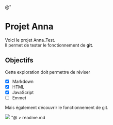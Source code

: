 @"

# Projet Anna

Voici le projet Anna_Test.  
Il permet de tester le fonctionnement de **git**.

## Objectifs

Cette exploration doit permettre de réviser

- [x] Markdown
- [x] HTML
- [x] JavaScript
- [ ] Emmet

Mais également découvrir le fonctionnement de git.

![](https://www.01gifs.com/smileys/reflexion/1.gif)
"@ > readme.md
